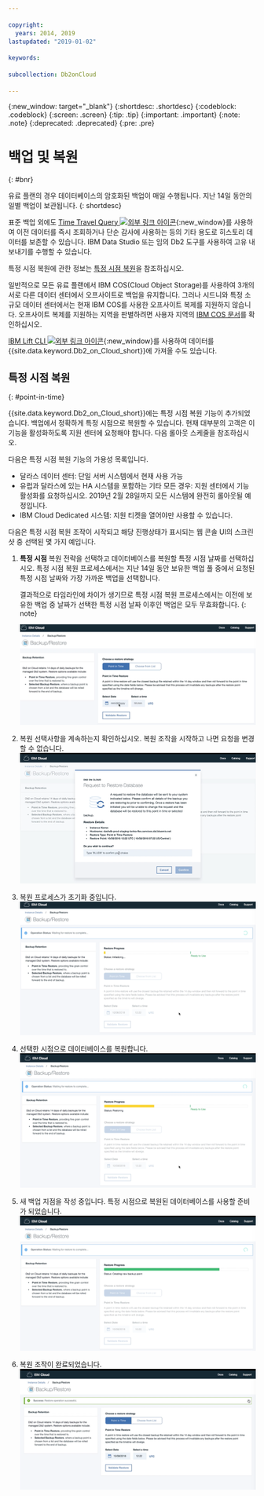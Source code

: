 ```yaml
---

copyright:
  years: 2014, 2019
lastupdated: "2019-01-02"

keywords: 

subcollection: Db2onCloud

---
```


<!-- Attribute definitions --> 
{:new_window: target="_blank"}
{:shortdesc: .shortdesc}
{:codeblock: .codeblock}
{:screen: .screen}
{:tip: .tip}
{:important: .important}
{:note: .note}
{:deprecated: .deprecated}
{:pre: .pre}

# 백업 및 복원
{: #bnr}

유료 플랜의 경우 데이터베이스의 암호화된 백업이 매일 수행됩니다. 지난 14일 동안의 일별 백업이 보관됩니다.
{: shortdesc}

표준 백업 외에도 [Time Travel Query ![외부 링크 아이콘](../../icons/launch-glyph.svg "외부 링크 아이콘")](https://developer.ibm.com/answers/questions/426878/how-do-i-use-time-travel-query-in-db2-or-db2-on-cl.html){:new_window}를 사용하여 이전 데이터를 즉시 조회하거나 단순 감사에 사용하는 등의 기타 용도로 히스토리 데이터를 보존할 수 있습니다. IBM Data Studio 또는 임의 Db2 도구를 사용하여 고유 내보내기를 수행할 수 있습니다.
 
특정 시점 복원에 관한 정보는 [특정 시점 복원](#point-in-time)을 참조하십시오.

일반적으로 모든 유료 플랜에서 IBM COS(Cloud Object Storage)를 사용하여 3개의 서로 다른 데이터 센터에서 오프사이트로 백업을 유지합니다. 그러나 시드니와 특정 소규모 데이터 센터에서는 현재 IBM COS를 사용한 오프사이트 복제를 지원하지 않습니다. 오프사이트 복제를 지원하는 지역을 판별하려면 사용자 지역의 [IBM COS 문서](/docs/services/cloud-object-storage/basics?topic=cloud-object-storage-endpoints#endpoints)를 확인하십시오.

[IBM Lift CLI ![외부 링크 아이콘](../../icons/launch-glyph.svg "외부 링크 아이콘")](https://www.lift-cli.cloud.ibm.com/){:new_window}를 사용하여 데이터를 {{site.data.keyword.Db2_on_Cloud_short}}에 가져올 수도 있습니다.

## 특정 시점 복원
{: #point-in-time}

{{site.data.keyword.Db2_on_Cloud_short}}에는 특정 시점 복원 기능이 추가되었습니다. 백업에서 정확하게 특정 시점으로 복원할 수 있습니다. 현재 대부분의 고객은 이 기능을 활성화하도록 지원 센터에 요청해야 합니다. 다음 롤아웃 스케줄을 참조하십시오.

다음은 특정 시점 복원 기능의 가용성 목록입니다.
- 달라스 데이터 센터: 단일 서버 시스템에서 현재 사용 가능
- 유럽과 달라스에 있는 HA 시스템을 포함하는 기타 모든 경우: 지원 센터에서 기능 활성화를 요청하십시오. 2019년 2월 28일까지 모든 시스템에 완전히 롤아웃될 예정입니다.
- IBM Cloud Dedicated 시스템: 지원 티켓을 열어야만 사용할 수 있습니다. 

다음은 특정 시점 복원 조작이 시작되고 해당 진행상태가 표시되는 웹 콘솔 UI의 스크린샷 중 선택된 몇 가지 예입니다.

1. **특정 시점** 복원 전략을 선택하고 데이터베이스를 복원할 특정 시점 날짜를 선택하십시오. 특정 시점 복원 프로세스에서는 지난 14일 동안 보유한 백업 풀 중에서 요청된 특정 시점 날짜와 가장 가까운 백업을 선택합니다. 

   결과적으로 타임라인에 차이가 생기므로 특정 시점 복원 프로세스에서는 이전에 보유한 백업 중 날짜가 선택한 특정 시점 날짜 이후인 백업은 모두 무효화합니다.
   {: note}

   ![특정 시점 복원 전략의 강조표시된 선택사항 보기](images/pit_restore_1.png)

2. 복원 선택사항을 계속하는지 확인하십시오. 복원 조작을 시작하고 나면 요청을 변경할 수 없습니다.  
![특정 시점 복원 확인 대화 상자 보기](images/pit_restore_2.png)

3. 복원 프로세스가 초기화 중입니다.
![특정 시점 복원 초기화 보기](images/pit_restore_3.png)

4. 선택한 시점으로 데이터베이스를 복원합니다.
![특정 시점 복원의 진행상태 보기](images/pit_restore_4.png)

5. 새 백업 지점을 작성 중입니다. 특정 시점으로 복원된 데이터베이스를 사용할 준비가 되었습니다.
![새 백업 지점 작성 보기](images/pit_restore_5.png)

6. 복원 조작이 완료되었습니다.
![복원 조작의 성공적 완료 보기](images/pit_restore_6.png)

